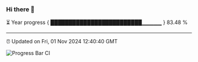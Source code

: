 ### Hi there 👋

⏳ Year progress { █████████████████████████▁▁▁▁▁ } 83.48 %

---

⏰ Updated on Fri, 01 Nov 2024 12:40:40 GMT

![Progress Bar CI](https://github.com/ZhaoGui/ZhaoGui/workflows/Progress%20Bar%20CI/badge.svg)
